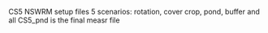 CS5 NSWRM setup files 
5 scenarios: rotation, cover crop, pond, buffer and all
CS5_pnd is the final measr file
